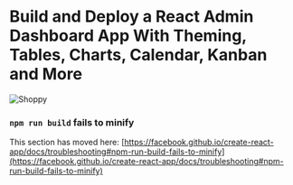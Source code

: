 # Build and Deploy a React Admin Dashboard App With Theming, Tables, Charts, Calendar, Kanban and More
![Shoppy]([https://i.ibb.co/fHPM38q/image.png](https://i.ibb.co/1L8nV5n/image.png))

### `npm run build` fails to minify

This section has moved here: [https://facebook.github.io/create-react-app/docs/troubleshooting#npm-run-build-fails-to-minify](https://facebook.github.io/create-react-app/docs/troubleshooting#npm-run-build-fails-to-minify)
